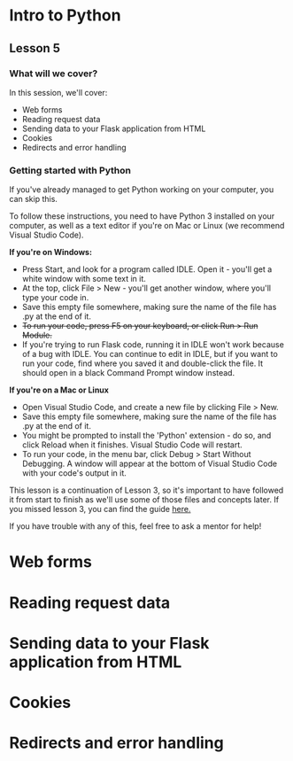 # Intro to Python

## Lesson 5

### What will we cover?

In this session, we'll cover:

- Web forms
- Reading request data
- Sending data to your Flask application from HTML
- Cookies
- Redirects and error handling

### Getting started with Python
If you've already managed to get Python working on your computer, you can skip this.

To follow these instructions, you need to have Python 3 installed on your computer, as well as a text editor if you're on Mac or Linux (we recommend Visual Studio Code).

**If you're on Windows:**
- Press Start, and look for a program called IDLE. Open it - you'll get a white window with some text in it.
- At the top, click File > New - you'll get another window, where you'll type your code in.
- Save this empty file somewhere, making sure the name of the file has .py at the end of it.
- ~~To run your code, press F5 on your keyboard, or click Run > Run Module.~~
- If you're trying to run Flask code, running it in IDLE won't work because of a bug with IDLE. You can continue to edit in IDLE, but if you want to run your code, find where you saved it and double-click the file. It should open in a black Command Prompt window instead.

**If you're on a Mac or Linux**
- Open Visual Studio Code, and create a new file by clicking File > New.
- Save this empty file somewhere, making sure the name of the file has .py at the end of it.
- You might be prompted to install the 'Python' extension - do so, and click Reload when it finishes. Visual Studio Code will restart.
- To run your code, in the menu bar, click Debug > Start Without Debugging. A window will appear at the bottom of Visual Studio Code with your code's output in it.

This lesson is a continuation of Lesson 3, so it's important to have followed it from start to finish as we'll use some of those files and concepts later. If you missed lesson 3, you can find the guide [here.](http://hacksoc.net/python-3)

If you have trouble with any of this, feel free to ask a mentor for help!

# Web forms

# Reading request data

# Sending data to your Flask application from HTML

# Cookies

# Redirects and error handling